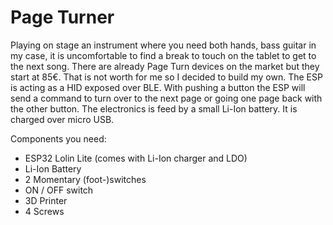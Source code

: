 # Page Turner

Playing on stage an instrument where you need both hands, bass guitar in my case, it is uncomfortable to find a break to touch on the tablet to get to the next song. There are already Page Turn devices on the market but they start at 85€. That is not worth for me so I decided to build my own.
The ESP is acting as a HID exposed over BLE. With pushing a button the ESP will send a command to turn over to the next page or going one page back with the other button.
The electronics is feed by a small Li-Ion battery. It is charged over micro USB.

Components you need:
- ESP32 Lolin Lite (comes with Li-Ion charger and LDO)
- Li-Ion Battery
- 2 Momentary (foot-)switches
- ON / OFF switch
- 3D Printer
- 4 Screws
